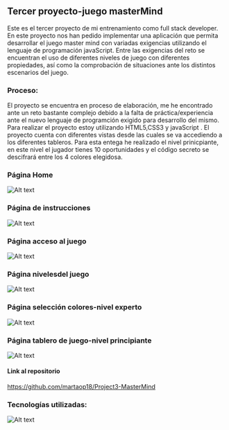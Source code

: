 
##       Tercer proyecto-juego masterMind 

Este es el tercer proyecto de mi entrenamiento como full stack developer. En este proyecto nos han pedido implementar una aplicación que permita desarrollar el juego master mind con variadas exigencias utilizando el lenguaje de programación javaScript. 
 Entre las exigencias del reto se encuentran el uso de diferentes niveles de juego con diferentes propiedades, así como la comprobación de situaciones ante los distintos escenarios del juego.  

### Proceso:
El proyecto se encuentra en proceso de elaboración, me he encontrado ante un reto bastante complejo debido a la falta de práctica/experiencia ante el nuevo lenguaje de programción exigido para desarrollo del mismo.
Para realizar el proyecto estoy utilizando HTML5,CSS3 y javaScript .
El proyecto cuenta con diferentes vistas desde las cuales se va accediendo a los diferentes tableros. Para esta entega he realizado el nivel prinicpiante, en este nivel el jugador tienes 10 oportunidades y el código secreto se  descifrará entre los 4 colores elegidosa.


### Página Home 
![Alt text](img/homeView.jpg)

### Página de instrucciones 
![Alt text](img/rules.jpg)

### Página acceso al juego
![Alt text](img/playerView.jpg)


### Página nivelesdel juego
![Alt text](img/levelView.jpg)

### Página selección colores-nivel experto
![Alt text](img/colorsViewjpg.jpg)


### Página tablero de juego-nivel principiante
![Alt text](img/gameBoard.jpg)




#### Link al repositorio
https://github.com/martaop18/Project3-MasterMind



### Tecnologías utilizadas: 

![Alt text](img/tecnologías.jpg)


